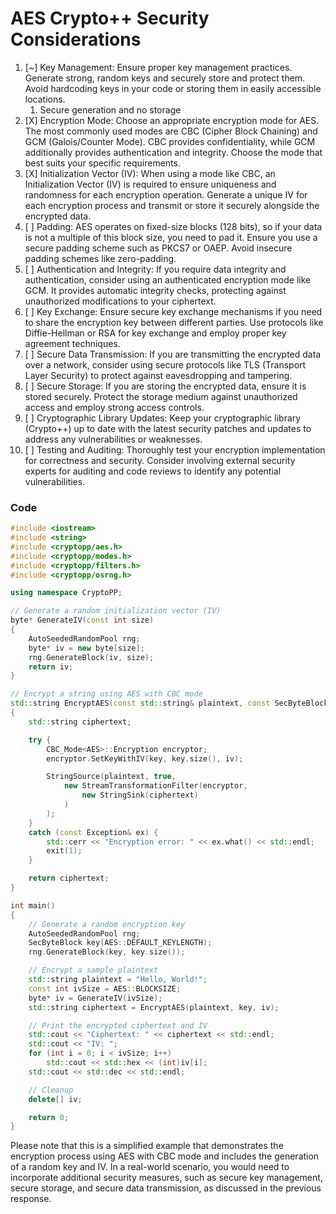 # AES Crypto++ Security Considerations

1. [~] Key Management: Ensure proper key management practices. Generate strong, random keys and securely store and protect them. Avoid hardcoding keys in your code or storing them in easily accessible locations.
   1. Secure generation and no storage
2. [X] Encryption Mode: Choose an appropriate encryption mode for AES. The most commonly used modes are CBC (Cipher Block Chaining) and GCM (Galois/Counter Mode). CBC provides confidentiality, while GCM additionally provides authentication and integrity. Choose the mode that best suits your specific requirements.
3. [X] Initialization Vector (IV): When using a mode like CBC, an Initialization Vector (IV) is required to ensure uniqueness and randomness for each encryption operation. Generate a unique IV for each encryption process and transmit or store it securely alongside the encrypted data.
4. [ ] Padding: AES operates on fixed-size blocks (128 bits), so if your data is not a multiple of this block size, you need to pad it. Ensure you use a secure padding scheme such as PKCS7 or OAEP. Avoid insecure padding schemes like zero-padding.
5. [ ] Authentication and Integrity: If you require data integrity and authentication, consider using an authenticated encryption mode like GCM. It provides automatic integrity checks, protecting against unauthorized modifications to your ciphertext.
6. [ ] Key Exchange: Ensure secure key exchange mechanisms if you need to share the encryption key between different parties. Use protocols like Diffie-Hellman or RSA for key exchange and employ proper key agreement techniques.
7. [ ] Secure Data Transmission: If you are transmitting the encrypted data over a network, consider using secure protocols like TLS (Transport Layer Security) to protect against eavesdropping and tampering.
8. [ ] Secure Storage: If you are storing the encrypted data, ensure it is stored securely. Protect the storage medium against unauthorized access and employ strong access controls.
9.  [ ] Cryptographic Library Updates: Keep your cryptographic library (Crypto++) up to date with the latest security patches and updates to address any vulnerabilities or weaknesses.
10. [ ] Testing and Auditing: Thoroughly test your encryption implementation for correctness and security. Consider involving external security experts for auditing and code reviews to identify any potential vulnerabilities.

### Code

```cpp
#include <iostream>
#include <string>
#include <cryptopp/aes.h>
#include <cryptopp/modes.h>
#include <cryptopp/filters.h>
#include <cryptopp/osrng.h>

using namespace CryptoPP;

// Generate a random initialization vector (IV)
byte* GenerateIV(const int size)
{
    AutoSeededRandomPool rng;
    byte* iv = new byte[size];
    rng.GenerateBlock(iv, size);
    return iv;
}

// Encrypt a string using AES with CBC mode
std::string EncryptAES(const std::string& plaintext, const SecByteBlock& key, const byte* iv)
{
    std::string ciphertext;

    try {
        CBC_Mode<AES>::Encryption encryptor;
        encryptor.SetKeyWithIV(key, key.size(), iv);

        StringSource(plaintext, true,
            new StreamTransformationFilter(encryptor,
                new StringSink(ciphertext)
            )
        );
    }
    catch (const Exception& ex) {
        std::cerr << "Encryption error: " << ex.what() << std::endl;
        exit(1);
    }

    return ciphertext;
}

int main()
{
    // Generate a random encryption key
    AutoSeededRandomPool rng;
    SecByteBlock key(AES::DEFAULT_KEYLENGTH);
    rng.GenerateBlock(key, key.size());

    // Encrypt a sample plaintext
    std::string plaintext = "Hello, World!";
    const int ivSize = AES::BLOCKSIZE;
    byte* iv = GenerateIV(ivSize);
    std::string ciphertext = EncryptAES(plaintext, key, iv);

    // Print the encrypted ciphertext and IV
    std::cout << "Ciphertext: " << ciphertext << std::endl;
    std::cout << "IV: ";
    for (int i = 0; i < ivSize; i++)
        std::cout << std::hex << (int)iv[i];
    std::cout << std::dec << std::endl;

    // Cleanup
    delete[] iv;

    return 0;
}

```

Please note that this is a simplified example that demonstrates the encryption process using AES with CBC mode and includes the generation of a random key and IV. In a real-world scenario, you would need to incorporate additional security measures, such as secure key management, secure storage, and secure data transmission, as discussed in the previous response.

